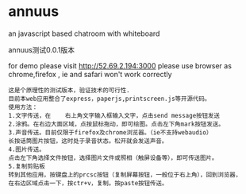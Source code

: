 # annuus
an javascript based chatroom with whiteboard

annuus测试0.0.1版本

  for demo please visit http://52.69.2.194:3000
  please use browser as chrome,firefox , ie and safari won't work correctly
  
	这是个原理性的测试版本，验证技术的可行性.
	目前本web应用整合了express，paperjs,printscreen.js等开源代码。
	使用方法：
	1.文字传送，在	右上角文字输入框输入文字，点击send message按钮发送
	2.涂鸦。在右边大面区域，点按鼠标拖动，即可绘图。点击左下角mark按钮发送。
	3.声音传送。目前仅限于firefox及chrome浏览器。（ie不支持webaudio）
	长按话筒图片按钮，这时处于录音状态。松开就会发送声音。
	4.图片传送。
	点击左下角选择文件按钮，选择图片文件或照相（触屏设备等），即可传送图片。
	5.复制剪贴板
	转到其他应用，按键盘上的prcsc按钮（复制屏幕按钮，一般位于右上角），回到浏览器，
	在右边区域点击一下，按ctr+v，复制。按paste按钮传送。
